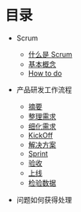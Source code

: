 # 目录

* Scrum
   * [什么是 Scrum](scrum/what_is_scrum.md) 
   * [基本概念](scrum/base_info.md) 
   * [ How to do](scrum/how_to_do.md) 
   
* 产品研发工作流程
   * [摘要](work_flow/rdwf_summary.md) 
   * [整理需求](work_flow/rdwf_get_require.md) 
   * [细化需求](#rd_work_flow_require_detail) 
   * [KickOff](work_flow/rdwf_kickoff.md) 
   * [解决方案](#rd_work_flow_solutions) 
   * [Sprint](#rd_work_flow_sprint) 
   * [验收](#rd_work_flow_acceptance) 
   * [上线](#rd_work_flow_delpy) 
   * [检验数据](#rd_work_flow_validate) 


* 问题如何获得处理